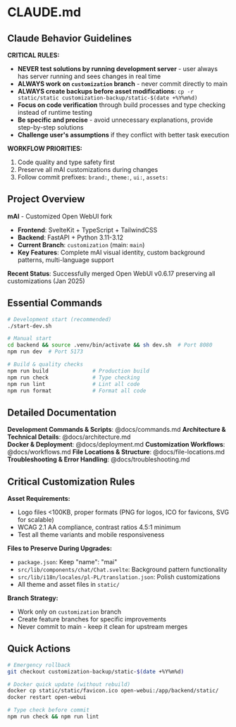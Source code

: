 # CLAUDE.md

## Claude Behavior Guidelines

**CRITICAL RULES:**
- **NEVER test solutions by running development server** - user always has server running and sees changes in real time
- **ALWAYS work on `customization` branch** - never commit directly to main
- **ALWAYS create backups before asset modifications**: `cp -r static/static customization-backup/static-$(date +%Y%m%d)`
- **Focus on code verification** through build processes and type checking instead of runtime testing
- **Be specific and precise** - avoid unnecessary explanations, provide step-by-step solutions
- **Challenge user's assumptions** if they conflict with better task execution

**WORKFLOW PRIORITIES:**
1. Code quality and type safety first
2. Preserve all mAI customizations during changes
3. Follow commit prefixes: `brand:`, `theme:`, `ui:`, `assets:`

## Project Overview

**mAI** - Customized Open WebUI fork
- **Frontend**: SvelteKit + TypeScript + TailwindCSS
- **Backend**: FastAPI + Python 3.11-3.12
- **Current Branch**: `customization` (main: `main`)
- **Key Features**: Complete mAI visual identity, custom background patterns, multi-language support

**Recent Status**: Successfully merged Open WebUI v0.6.17 preserving all customizations (Jan 2025)

## Essential Commands

```bash
# Development start (recommended)
./start-dev.sh

# Manual start
cd backend && source .venv/bin/activate && sh dev.sh  # Port 8080
npm run dev  # Port 5173

# Build & quality checks
npm run build              # Production build
npm run check              # Type checking
npm run lint               # Lint all code
npm run format             # Format all code
```

## Detailed Documentation

**Development Commands & Scripts**: @docs/commands.md
**Architecture & Technical Details**: @docs/architecture.md  
**Docker & Deployment**: @docs/deployment.md
**Customization Workflows**: @docs/workflows.md
**File Locations & Structure**: @docs/file-locations.md
**Troubleshooting & Error Handling**: @docs/troubleshooting.md

## Critical Customization Rules

**Asset Requirements:**
- Logo files <100KB, proper formats (PNG for logos, ICO for favicons, SVG for scalable)
- WCAG 2.1 AA compliance, contrast ratios 4.5:1 minimum
- Test all theme variants and mobile responsiveness

**Files to Preserve During Upgrades:**
- `package.json`: Keep "name": "mai"
- `src/lib/components/chat/Chat.svelte`: Background pattern functionality
- `src/lib/i18n/locales/pl-PL/translation.json`: Polish customizations
- All theme and asset files in `static/`

**Branch Strategy:**
- Work only on `customization` branch
- Create feature branches for specific improvements
- Never commit to main - keep it clean for upstream merges

## Quick Actions

```bash
# Emergency rollback
git checkout customization-backup/static-$(date +%Y%m%d)

# Docker quick update (without rebuild)
docker cp static/static/favicon.ico open-webui:/app/backend/static/
docker restart open-webui

# Type check before commit
npm run check && npm run lint
```